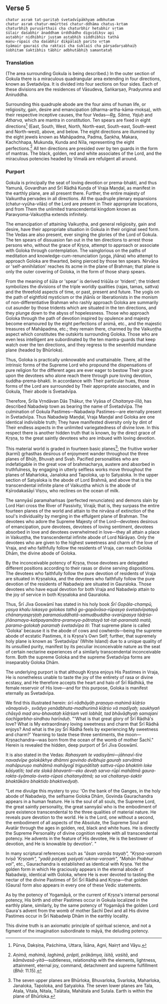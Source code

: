 ## Verse 5

    chatur asraṁ tat-paritaḥ śvetadvīpākhyam adbhutam
    chatur asraṁ chatur-mmūrtteś chatur-ddhāma chatuṣ-kṛtam
    chaturbhiḥ puruṣārthaiś cha chaturbhir hetubhir vṛtam
    śūlair daśabhir ānaddham ūrddhādho digvidikṣv api
    aṣṭabhir nidhibhir juṣṭam aṣṭabhiḥ siddhibhis tathā
    manu-rūpaiś cha daśabhir dikpālaiḥ parito vṛtam
    śyāmair gauraiś cha raktaiś cha śuklaiś cha pārṣadarṣabhaiḥ
    śobhitam śaktibhis tābhir adbhutābhiḥ samantataḥ

### Translation

(The area surrounding Gokula is being described.) In the outer section of Gokula there is a miraculous quadrangular area extending in four directions, known as Śvetadvīpa. It is divided into four sections on four sides. Each of these divisions are the residences of Vāsudeva, Saṅkarṣaṇ, Pradyumna and Aniruddha.

Surrounding this quadruple abode are the four aims of human life, or religiosity, gain, desire and emancipation (dharma-artha-kāma-mokṣa), with their respective inceptive causes, the four Vedas—*Ṛg, Sāma, Yajuḥ* and *Atharva*, which are mantra in constitution. Ten spears are fixed in eight directions[^1] (East, South, West, North, North-east, South-east, South-west and North-west), above, and below. The eight directions are illumined by the eight jewels known as Mahāpadma, Padma, Śaṇkha, Makara, Kachchhapa, Mukunda, Kunda and Nīla, representing the eight perfections.[^2] All ten directions are presided over by ten guards in the form of mantras. The black, golden, red and white associates of the Lord, and the miraculous potencies headed by Vimalā are refulgent all around.

### Purport

Gokula is principally the seat of loving devotion or prema-bhakti, and thus Yamunā, Govardhan and Śrī Rādhā Kuṇḍa of Vraja Maṇḍal, as manifest in the earthly plane, are all present there. Further, the entire majesty of Vaikuntha pervades in all directions. All the quadruple plenary expansions (chatur-vyūha-vilās) of the Lord are present in Their appropriate locations, and from Them the unlimited transcendental kingdom known as Paravyoma-Vaikuṇṭha extends infinitely.

The emancipation of attaining Vaikuṇṭha, and general religiosity, gain and desire, have their appropriate situation in Gokula in their original seed form. The Vedas are also present, ever singing the glories of the Lord of Gokula. The ten spears of dissuasion fan out in the ten directions to arrest those persons who, without the grace of Kṛṣṇa, attempt to approach or associate with Goloka through contemplation. The vainglorious on the paths of meditation and knowledge-cum-renunciation (yoga, jñāna) who attempt to approach Goloka are thwarted, being pierced by those ten spears. Nirvāṇa or 'self-annihilation' reaches its acme in the plane of Brahman; that plane is only the outer covering of Goloka, in the form of those sharp spears.

From the meaning of śūla or 'spear' is derived triśūla or 'trident'; the trident symbolizes the divisions of the triple worldly qualities (rajas, tamas, sattva) and the threefold aspects of time, or past, present and future. The yogīs on the path of eightfold mysticism or the jñānīs or liberationists in the monism of non-differentiative Brahman who rashly approach Goloka are summarily cut asunder by those tridents which are situated in the ten directions, and they plunge down to the abyss of hopelessness. Those who approach Goloka through the path of devotion inspired by opulence and majesty become enamoured by the eight perfections of animā, etc., and the majestic treasures of Mahāpadma, etc.; they remain there, charmed by the Vaikuṇṭha aspect which constitutes the outskirts surrounding Goloka. Those who are even less intelligent are subordinated by the ten mantra-guards that keep watch over the ten directions, and they regress to the sevenfold mundane plane (headed by Bhūrloka).

Thus, Goloka is practically unknowable and unattainable. There, all the intrinsic forms of the Supreme Lord who propound the dispensations of pure religion for the different ages are ever eager to bestow Their grace upon the devotees who alone reach there through pure loving devotion, śuddha-prema-bhakti. In accordance with Their particular hues, those forms of the Lord are surrounded by Their appropriate associates, and in Gokula, Their abode is Śvetadvīpa.

Therefore, Śrīla Vṛndāvan Dās Ṭhākur, the Vyāsa of *Chaitanya-līlā*, has described Nabadwip town as bearing the name of Śvetadvīpa. The culmination of Gokula Pastimes—Nabadwip Pastimes—are eternally present in Śvetadvīpa. Thus Nabadwip Maṇḍal, Vraja Maṇḍal and Goloka are one identical indivisible truth; They have manifested diversity only by dint of Their endless aspects in the unlimited variegatedness of divine love. In this respect there is another hidden truth that is known, by the direct grace of Kṛṣṇa, to the great saintly devotees who are imbued with loving devotion.

This material world is graded in fourteen basic planes[^3]; the fruitive worker (karmī) gṛhasthas desirous of enjoyment wander throughout the three planes of Bhūḥ, Bhuvaḥ and Svaḥ. Pacified personalities who are indefatigable in the great vow of brahmacharya, austere and absorbed in truthfulness, by engaging in utterly selfless works move throughout the planes of Maharloka, Janaloka and Tapoloka, up to Satyaloka. In the upper section of Satyaloka is the abode of Lord Brahmā, and above that is the transcendental infinite plane of Vaikuṇṭha which is the abode of Kṣīrodakaśāyī Viṣṇu, who reclines on the ocean of milk.

The sannyāsī paramahaṁsas (perfected renunciates) and demons slain by Lord Hari cross the River of Passivity, Virajā; that is, they surpass the entire fourteen planes of the world and attain to the nirvāṇa of extinction of the soul's individuality by merging in the effulgent plane of Brahman. The devotees who adore the Supreme Majesty of the Lord—devotees desirous of emancipation, pure devotees, devotees of loving sentiment, devotees absorbed in love and devotees overwhelmed in love—they all attain a place in Vaikuṇṭha, the transcendental infinite abode of Lord Nārāyaṇ. Only the devotees who are given to the highest sweetness and charm of the love of Vraja, and who faithfully follow the residents of Vraja, can reach Goloka Dhām, the divine abode of Goloka.

By the inconceivable potency of Kṛṣṇa, those devotees are delegated different positions according to their rasas or divine serving dispositions. The devotees who faithfully follow the pure devotion of residents of Vraja are situated in Kṛṣṇaloka, and the devotees who faithfully follow the pure devotion of the residents of Nabadwip are situated in Gauraloka. Those devotees who have equal devotion for both Vraja and Nabadwip attain to the joy of service in both Kṛṣṇaloka and Gauraloka.

Thus, Śrī Jīva Goswāmī has stated in his holy book *Śrī Gopāla-champū, yasya khalu lokasya golokas tathā go-gopāvāsa-rūpasya śvetadvīpatayā chānanyaspṛṣṭaḥ paramaśuddhatā-samudbuddha-svarūpasya tādṛśa-jñānamaya-katipayamātra-prameya-pātratayā tat-tat-paramatā matā, parama-golokaḥ paramaḥ śvetadvīpa iti*: That supreme plane is called 'Goloka' because it is the abode of cows and cowherds—being the supreme abode of ecstatic Pastimes, it is Kṛṣṇa's Own Self; further, that supremely holy plane is known as 'Śvetadvīpa' (White Island) due to a unique quality of its unsullied purity, manifest by its peculiar inconceivable nature as the seat of certain nectarine experiences of a similarly transcendental inconceivable form. Both the supreme Goloka and the supreme Śvetadvīpa forms are inseparably Goloka Dhām.

The underlying purport is that although Kṛṣṇa enjoys His Pastimes in Vraja, He is nonetheless unable to taste the joy of the entirety of rasa or divine ecstasy, and He therefore accepts the heart and halo of Śrī Rādhikā, the female reservoir of His love—and for this purpose, Goloka is manifest eternally as Śvetadvīpa.

We find this illustrated herein: *śrī-rādhāyāḥ praṇaya-mahimā kīdṛśo vānayaivā-, svādyo yenādbhuta-madhurimā kīdṛśo vā madīyaḥ; saukhyañ chāsyā mad anu-bhavataḥ kīdṛśaṁ veti lobhāt, tad bhāvāḍhyaḥ samajani śachīgarbha-sindhau harīnduḥ*. "'What is that great glory of Śrī Rādhā's love? What is My extraordinary loving sweetness and charm that Śrī Rādhā enjoys? And what is the joy Śrī Rādhā feels by experiencing My sweetness and charm?' Yearning to taste these three sentiments, the moon—Kṛṣṇachandra—was born from the ocean of the womb of mother Śachī." Herein is revealed the hidden, deep purport of Śrī Jīva Goswāmī.

It is also stated in the Vedas: *Rahasyaṁ te vadisyāmi—jāhnavī-tīre navadvīpe golokākhye dhāmni govindo dvibhuja gauraḥ sarvātmā mahāpuruṣo mahātmā mahāyogī triguṇātītaḥ sattva-rūpo bhaktiṁ loke kāśyatīti; tad ete ślokā bhavanti—eko devaḥ sarva-rūpī mahātmā gaura-rakta-śyāmala-śveta-rūpaś chaitanyātmā; sa vai chaitanya-śaktir bhaktākāro bhaktido bhaktivedyaḥ*.

"Let me divulge this mystery to you: 'On the bank of the Ganges, in the holy abode of Nabadwip, the selfsame Goloka Dhām, Govinda Gaurachandra appears in a human feature. He is the soul of all souls, the Supreme Lord, the great saintly personality, the great sannyāsī who is the embodiment of pure existence transcendental to the three qualities of material nature. He reveals pure devotion to the world. He is the Lord, one without a second, the embodiment of all aspects of the Absolute, the Supreme Soul and Avatār through the ages in golden, red, black and white hues. He is directly the Supreme Personality of divine cognition replete with all transcendental potency. He advents in the feature of His devotee, He is the bestower of devotion, and He is knowable by devotion'. "

In many scriptural references such as *"āsan varṇās trayaḥ", "Kṛṣṇa-varṇaṁ tviṣā 'Kṛṣṇaṁ", "yadā paśyaḥ paśyati rukma-varṇaṁ", "Mahān Prabhur vai"*, etc., Gaurachandra is established as identical with Kṛṣṇa. Yet the golden form in which He graciously appears in the eternal abode of Nabadwip, identical with Goloka, where He is ever devoted to tasting the nectar of the divine Pastimes of Śrī Śrī Rādhā and Kṛṣṇa—that golden (Gaura) form also appears in every one of these Vedic statements.

As by the potency of Yogamāyā, or the current of Kṛṣṇa's internal personal potency, His birth and other Pastimes occur in Gokula localized in the earthly plane, similarly, by the same potency of Yogamāyā the golden Lord Gaura's advent from the womb of mother Śachī Devī and all His divine Pastimes occur in Śrī Nabadwip Dhām in the earthly locality.

This divine truth is an axiomatic principle of spiritual science, and not a figment of the imagination subordinate to māyā, the deluding potency.

[^1]: Pūrva, Dakṣiṇa, Paśchima, Uttara, Īśāna, Agni, Nairṛt and Vāyu.

[^2]: *Aṇimā, mahimā, laghimā, prāpti, prākāmya, īśitā, vaśitā*, and *kāmāvasā-yitā*—subtleness, relationship with the elements, lightness, attainment, eternal joy, command, detachment and supreme fulfillment (*Bhā*: 11.15).

[^3]: The seven upper planes are Bhūrloka, Bhuvarloka, Svarloka, Maharloka, Janaloka, Tapoloka, and Satyaloka. The seven lower planes are Tala, Atala, Vitala, Nitala, Talātala, Mahātala and Sutala. Earth is within the plane of Bhūrloka.
